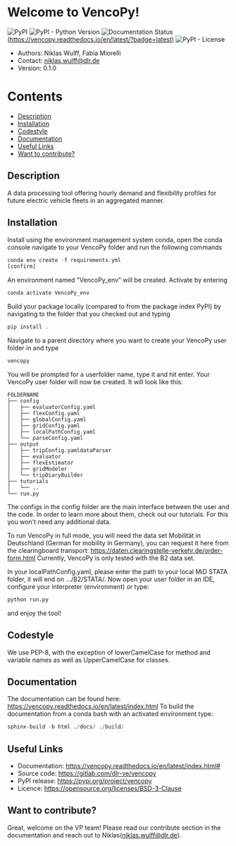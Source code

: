 # Welcome to VencoPy!


![PyPI](https://img.shields.io/pypi/v/vencopy)
![PyPI - Python Version](https://img.shields.io/pypi/pyversions/vencopy)
![Documentation Status](https://readthedocs.org/projects/vencopy/badge/?version=latest)(https://vencopy.readthedocs.io/en/latest/?badge=latest)
![PyPI - License](https://img.shields.io/pypi/l/vencopy)

- Authors: Niklas Wulff, Fabia Miorelli
- Contact: niklas.wulff@dlr.de
- Version: 0.1.0


Contents
========

 * [Description](#description)
 * [Installation](#installation)
 * [Codestyle](#codestyle)
 * [Documentation](#documentation)
 * [Useful Links](#useful-links)
 * [Want to contribute?](#want-to-contribute)

Description
---
A data processing tool offering hourly demand and flexibility profiles for future electric vehicle fleets in an aggregated manner.


Installation
---
Install using the environment management system conda, open the conda console navigate to your VencoPy folder and run the following commands

```python
conda env create -f requirements.yml
[confirm]
```

An environment named "VencoPy_env" will be created. Activate by entering
```python
conda activate VencoPy_env
```

Build your package locally (compared to from the package index PyPI) by navigating to the folder that you checked out 
and typing

```python
pip install .
```

Navigate to a parent directory where you want to create your VencoPy user folder in and type

```python
vencopy
```

You will be prompted for a userfolder name, type it and hit enter. Your VencoPy user folder will now be created. It
will look like this:



    FOLDERNAME
    ├── config
    │   ├── evaluatorConfig.yaml
    │   ├── flexConfig.yaml
    │   ├── globalConfig.yaml
    │   ├── gridConfig.yaml
    │   ├── localPathConfig.yaml
    │   └── parseConfig.yaml
    ├── output
    │   ├── tripConfig.yamldataParser
    │   ├── evaluator
    │   ├── flexEstimator
    │   ├── gridModeler
    │   └── tripDiaryBuilder 
    ├── tutorials          
    │   └── ..
    └── run.py

The configs in the config folder are the main interface between the user and the code. In order to learn more about 
them, check out our tutorials. For this you won't need any additional data.

To run VencoPy in full mode, you will need the data set Mobilität in Deutschland (German for mobility in Germany), you
can request it here from the clearingboard transport: https://daten.clearingstelle-verkehr.de/order-form.html Currently, 
VencoPy is only tested with the B2 data set.

In your localPathConfig.yaml, please enter the path to your local MiD STATA folder, it will end on .../B2/STATA/. Now
open your user folder in an IDE, configure your interpreter (environment) or type: 

```python
python run.py
``` 

and enjoy the tool!



Codestyle
---
We use PEP-8, with the exception of lowerCamelCase for method and variable names as well as UpperCamelCase for classes.

Documentation
---
The documentation can be found here: https://vencopy.readthedocs.io/en/latest/index.html
To build the documentation from a conda bash with an activated environment type:

```python
sphinx-build -b html ./docs/ ./build/
``` 

Useful Links
---

* Documentation: https://vencopy.readthedocs.io/en/latest/index.html#
* Source code: https://gitlab.com/dlr-ve/vencopy
* PyPI release: https://pypi.org/project/vencopy
* Licence: https://opensource.org/licenses/BSD-3-Clause
  



Want to contribute?
---
Great, welcome on the VP team! Please read our contribute section in the documentation and reach out to Niklas(niklas.wulff@dlr.de). 
